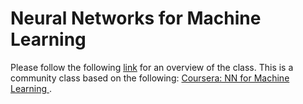 Neural Networks for Machine Learning 
=======
    
 Please follow the following [link](http://nbviewer.ipython.org/github/clemriedel/nnforml/blob/master/NNforML.ipynb)  for an overview of the class. This is a community class based on the following: [Coursera: NN for Machine Learning ](https://class.coursera.org/neuralnets-2012-001). 
 
